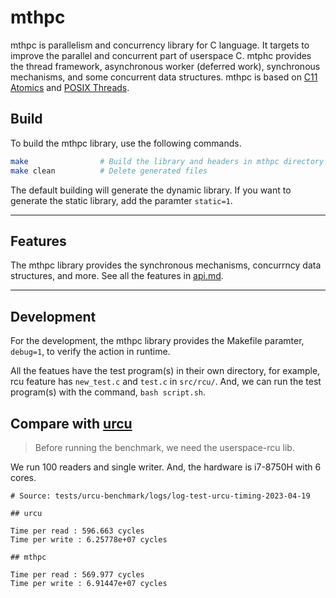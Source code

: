 # mthpc

mthpc is parallelism and concurrency library for C language. It targets to
improve the parallel and concurrent part of userspace C. mtphc provides the
thread framework, asynchronous worker (deferred work), synchronous mechanisms,
and some concurrent data structures. mthpc is based on [C11 Atomics](https://en.cppreference.com/w/c/thread)
and [POSIX Threads](https://en.wikipedia.org/wiki/Pthreads).

## Build

To build the mthpc library, use the following commands.

```bash
make                # Build the library and headers in mthpc directory
make clean          # Delete generated files
```

The default building will generate the dynamic library. If you want to generate
the static library, add the paramter `static=1`.

---

## Features

The mthpc library provides the synchronous mechanisms, concurrncy data
structures, and more. See all the features in [api.md](doc/api.md).

---

## Development

For the development, the mthpc library provides the Makefile paramter,
 `debug=1`, to verify the action in runtime.

All the featues have the test program(s) in their own directory, for example,
rcu feature has `new_test.c` and `test.c` in `src/rcu/`. And, we can run the
test program(s) with the command, `bash script.sh`.

## Compare with [urcu](https://github.com/urcu/userspace-rcu)
> Before running the benchmark, we need the userspace-rcu lib.

We run 100 readers and single writer. And, the hardware is i7-8750H with 6 cores.

```
# Source: tests/urcu-benchmark/logs/log-test-urcu-timing-2023-04-19

## urcu

Time per read : 596.663 cycles
Time per write : 6.25778e+07 cycles

## mthpc

Time per read : 569.977 cycles
Time per write : 6.91447e+07 cycles
```
